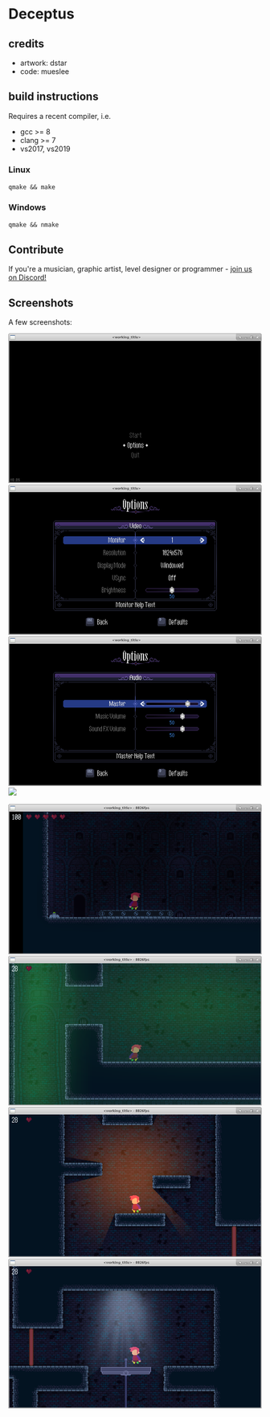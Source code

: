 # Deceptus

## credits

- artwork: dstar
- code: mueslee


## build instructions

Requires a recent compiler, i.e.
- gcc >= 8
- clang >= 7 
- vs2017, vs2019

### Linux
```
qmake && make 
```

### Windows
```
qmake && nmake 
```

## Contribute
If you're a musician, graphic artist, level designer or programmer - [join us on Discord!](https://discord.gg/U6z4Nm)


## Screenshots

A few screenshots:

![](./doc/menu_1.png)
![](./doc/menu_2.png)
![](./doc/menu_3.png)
![](./doc/menu_4.png)

![](./doc/game_1.png)
![](./doc/game_2.png)
![](./doc/game_3.png)
![](./doc/game_4.png)
